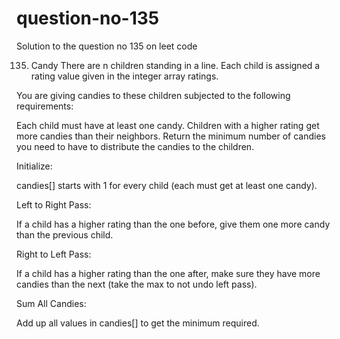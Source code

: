 # question-no-135
Solution to the question no 135 on leet code 

135. Candy
There are n children standing in a line. Each child is assigned a rating value given in the integer array ratings.

You are giving candies to these children subjected to the following requirements:

Each child must have at least one candy.
Children with a higher rating get more candies than their neighbors.
Return the minimum number of candies you need to have to distribute the candies to the children.

Initialize:

candies[] starts with 1 for every child (each must get at least one candy).

Left to Right Pass:

If a child has a higher rating than the one before, give them one more candy than the previous child.

Right to Left Pass:

If a child has a higher rating than the one after, make sure they have more candies than the next (take the max to not undo left pass).

Sum All Candies:

Add up all values in candies[] to get the minimum required.
